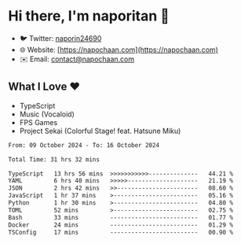 # Hi there, I'm naporitan 👋

- 🐦 Twitter: [naporin24690](https://twitter.com/naporin24690)
- 🌐 Website: [https://napochaan.com](https://napochaan.com)
- ✉️ Email: [contact@napochaan.com](mailto:contact@napochaan.com)

## What I Love ❤️
- TypeScript
- Music (Vocaloid)
- FPS Games
- Project Sekai (Colorful Stage! feat. Hatsune Miku)

<!--START_SECTION:waka-->

```txt
From: 09 October 2024 - To: 16 October 2024

Total Time: 31 hrs 32 mins

TypeScript   13 hrs 56 mins  >>>>>>>>>>>--------------   44.21 %
YAML         6 hrs 40 mins   >>>>>--------------------   21.19 %
JSON         2 hrs 42 mins   >>-----------------------   08.60 %
JavaScript   1 hr 37 mins    >------------------------   05.16 %
Python       1 hr 30 mins    >------------------------   04.80 %
TOML         52 mins         >------------------------   02.75 %
Bash         33 mins         -------------------------   01.77 %
Docker       24 mins         -------------------------   01.29 %
TSConfig     17 mins         -------------------------   00.90 %
```

<!--END_SECTION:waka-->

